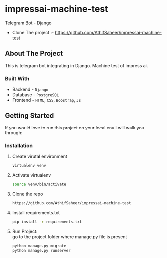 # impressai-machine-test
Telegram Bot - Django

- Clone The project :- https://github.com/AthifSaheer/impressai-machine-test

<!-- ABOUT THE PROJECT -->
## About The Project

This is telegram bot integrating in Django. Machine test of impress ai.

### Built With

* Backend - `Django`
* Database - `PostgreSQL`
* Frontend - `HTML`, `CSS`, `Boostrap`, `Js`

<!-- GETTING STARTED -->
## Getting Started

If you would love to run this project on your local env I will walk you through:

### Installation

1. Create virutal environment
   ```sh
   virtualenv venv
   ```
   
2. Activate virtualenv
   ```sh
   source venv/bin/activate
   ```
   
3. Clone the repo
   ```sh
   https://github.com/AthifSaheer/impressai-machine-test
   ```
   
4. Install requirements.txt
   ```sh
   pip install -r requirements.txt
   ```
   
5. Run Project: <br>
   go to the project folder where manage.py file is present
   ```sh
   python manage.py migrate
   python manage.py runserver
   ```